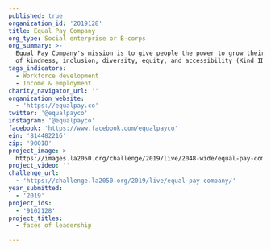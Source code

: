 ```yaml
---
published: true
organization_id: '2019128'
title: Equal Pay Company
org_type: Social enterprise or B-corps
org_summary: >-
  Equal Pay Company's mission is to give people the power to grow their practice
  of kindness, inclusion, diversity, equity, and accessibility (Kind IDEA).
tags_indicators:
  - Workforce development
  - Income & employment
charity_navigator_url: ''
organization_website:
  - 'https://equalpay.co'
twitter: '@equalpayco'
instagram: '@equalpayco'
facebook: 'https://www.facebook.com/equalpayco'
ein: '814482216'
zip: '90018'
project_image: >-
  https://images.la2050.org/challenge/2019/live/2048-wide/equal-pay-company.jpg
project_video: ''
challenge_url:
  - 'https://challenge.la2050.org/2019/live/equal-pay-company/'
year_submitted:
  - '2019'
project_ids:
  - '9102128'
project_titles:
  - faces of leadership

---
```

